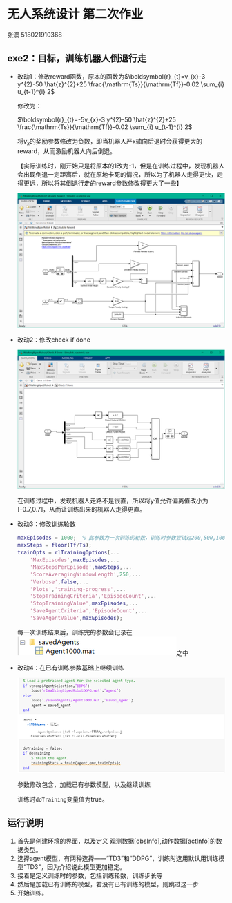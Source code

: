 # 无人系统设计 第二次作业

张澳 518021910368

## exe2：目标，训练机器人倒退行走

- 改动1：修改reward函数，原本的函数为$\boldsymbol{r}_{t}=v_{x}-3 y^{2}-50 \hat{z}^{2}+25 \frac{\mathrm{Ts}}{\mathrm{Tf}}-0.02 \sum_{i} u_{t-1}^{i} 2$

	修改为：

	$\boldsymbol{r}_{t}=-5v_{x}-3 y^{2}-50 \hat{z}^{2}+25 \frac{\mathrm{Ts}}{\mathrm{Tf}}-0.02 \sum_{i} u_{t-1}^{i} 2$

	将$v_x$的奖励参数修改为负数，即当机器人严x轴向后退时会获得更大的reward，从而激励机器人向后倒退。

	【实际训练时，刚开始只是将原本的1改为-1，但是在训练过程中，发现机器人会出现倒退一定距离后，就在原地卡死的情况，所以为了机器人走得更快，走得更远，所以将其倒退行走的reward参数修改得更大了一些】

	![image-20210424093454424](hw2.assets/image-20210424093454424.png)

- 改动2：修改check if done

	![image-20210424094255830](hw2.assets/image-20210424094255830.png)

	在训练过程中，发现机器人走路不是很直，所以将y值允许偏离值改小为[-0.7,0.7]，从而让训练出来的机器人走得更直。

- 改动3：修改训练轮数

	```matlab
	maxEpisodes = 1000;  % 此参数为一次训练的轮数，训练时参数尝试过200,500,1000, 一次训练越多轮，耗时越久，也有可能出现训练次数过多后，matalab由于内存等原因崩溃的情况，所以在我训练中一次中最大训练轮数为1000
	maxSteps = floor(Tf/Ts);
	trainOpts = rlTrainingOptions(...
	    'MaxEpisodes',maxEpisodes,...
	    'MaxStepsPerEpisode',maxSteps,...
	    'ScoreAveragingWindowLength',250,...
	    'Verbose',false,...
	    'Plots','training-progress',...
	    'StopTrainingCriteria','EpisodeCount',...
	    'StopTrainingValue',maxEpisodes,...
	    'SaveAgentCriteria','EpisodeCount',...
	    'SaveAgentValue',maxEpisodes);
	```

	每一次训练结束后，训练完的参数会记录在![image-20210424095332894](hw2.assets/image-20210424095332894.png)之中

- 改动4：在已有训练参数基础上继续训练

	![image-20210424095529126](hw2.assets/image-20210424095529126.png)

	参数修改包含，加载已有参数模型，以及继续训练

	训练时`doTraining`变量值为true。

## 运行说明

1. 首先是创建环境的界面，以及定义 观测数据[obsInfo],动作数据[actInfo]的数据类型。
2. 选择agent模型，有两种选择——“TD3”和“DDPG”，训练时选用默认用训练模型“TD3"，因为介绍说此模型更加稳定。
3. 接着是定义训练时的参数，包括训练轮数，训练步长等
4. 然后是加载已有训练的模型，若没有已有训练的模型，则跳过这一步
5. 开始训练。

